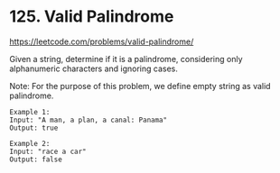 # 125. Valid Palindrome
https://leetcode.com/problems/valid-palindrome/


Given a string, determine if it is a palindrome, considering only alphanumeric characters and ignoring cases.

Note: For the purpose of this problem, we define empty string as valid palindrome.
```
Example 1:
Input: "A man, a plan, a canal: Panama"
Output: true
```

```
Example 2:
Input: "race a car"
Output: false
```
